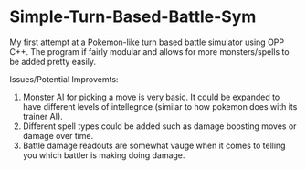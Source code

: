 # Simple-Turn-Based-Battle-Sym
My first attempt at a Pokemon-like turn based battle simulator using OPP C++.
The program if fairly modular and allows for more monsters/spells to be added pretty easily.

Issues/Potential Improvemts:
1. Monster AI for picking a move is very basic. It could be expanded to have different levels of intellegnce (similar to how pokemon does with its trainer AI).
2. Different spell types could be added such as damage boosting moves or damage over time.
3. Battle damage readouts are somewhat vauge when it comes to telling you which battler is making doing damage.
